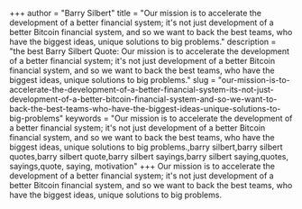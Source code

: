 +++
author = "Barry Silbert"
title = "Our mission is to accelerate the development of a better financial system; it's not just development of a better Bitcoin financial system, and so we want to back the best teams, who have the biggest ideas, unique solutions to big problems."
description = "the best Barry Silbert Quote: Our mission is to accelerate the development of a better financial system; it's not just development of a better Bitcoin financial system, and so we want to back the best teams, who have the biggest ideas, unique solutions to big problems."
slug = "our-mission-is-to-accelerate-the-development-of-a-better-financial-system-its-not-just-development-of-a-better-bitcoin-financial-system-and-so-we-want-to-back-the-best-teams-who-have-the-biggest-ideas-unique-solutions-to-big-problems"
keywords = "Our mission is to accelerate the development of a better financial system; it's not just development of a better Bitcoin financial system, and so we want to back the best teams, who have the biggest ideas, unique solutions to big problems.,barry silbert,barry silbert quotes,barry silbert quote,barry silbert sayings,barry silbert saying,quotes, sayings,quote, saying, motivation"
+++
Our mission is to accelerate the development of a better financial system; it's not just development of a better Bitcoin financial system, and so we want to back the best teams, who have the biggest ideas, unique solutions to big problems.
